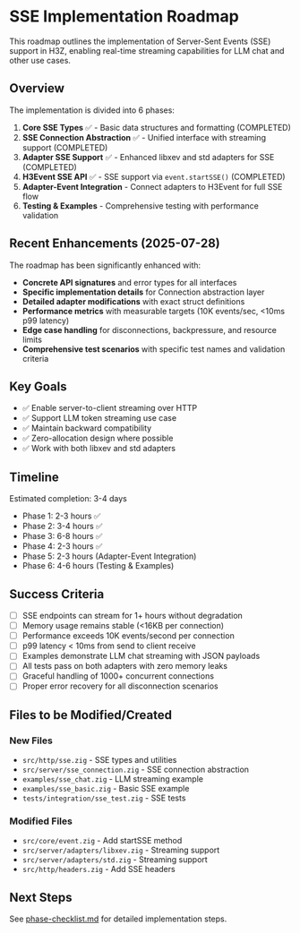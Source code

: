 # SSE Implementation Roadmap

This roadmap outlines the implementation of Server-Sent Events (SSE) support in H3Z, enabling real-time streaming capabilities for LLM chat and other use cases.

## Overview

The implementation is divided into 6 phases:
1. **Core SSE Types** ✅ - Basic data structures and formatting (COMPLETED)
2. **SSE Connection Abstraction** ✅ - Unified interface with streaming support (COMPLETED)
3. **Adapter SSE Support** ✅ - Enhanced libxev and std adapters for SSE (COMPLETED)
4. **H3Event SSE API** ✅ - SSE support via `event.startSSE()` (COMPLETED)
5. **Adapter-Event Integration** - Connect adapters to H3Event for full SSE flow
6. **Testing & Examples** - Comprehensive testing with performance validation

## Recent Enhancements (2025-07-28)

The roadmap has been significantly enhanced with:
- **Concrete API signatures** and error types for all interfaces
- **Specific implementation details** for Connection abstraction layer
- **Detailed adapter modifications** with exact struct definitions
- **Performance metrics** with measurable targets (10K events/sec, <10ms p99 latency)
- **Edge case handling** for disconnections, backpressure, and resource limits
- **Comprehensive test scenarios** with specific test names and validation criteria

## Key Goals

- ✅ Enable server-to-client streaming over HTTP
- ✅ Support LLM token streaming use case
- ✅ Maintain backward compatibility
- ✅ Zero-allocation design where possible
- ✅ Work with both libxev and std adapters

## Timeline

Estimated completion: 3-4 days
- Phase 1: 2-3 hours ✅
- Phase 2: 3-4 hours ✅
- Phase 3: 6-8 hours ✅
- Phase 4: 2-3 hours ✅
- Phase 5: 2-3 hours (Adapter-Event Integration)
- Phase 6: 4-6 hours (Testing & Examples)

## Success Criteria

- [ ] SSE endpoints can stream for 1+ hours without degradation
- [ ] Memory usage remains stable (<16KB per connection)
- [ ] Performance exceeds 10K events/second per connection
- [ ] p99 latency < 10ms from send to client receive
- [ ] Examples demonstrate LLM chat streaming with JSON payloads
- [ ] All tests pass on both adapters with zero memory leaks
- [ ] Graceful handling of 1000+ concurrent connections
- [ ] Proper error recovery for all disconnection scenarios

## Files to be Modified/Created

### New Files
- `src/http/sse.zig` - SSE types and utilities
- `src/server/sse_connection.zig` - SSE connection abstraction
- `examples/sse_chat.zig` - LLM streaming example
- `examples/sse_basic.zig` - Basic SSE example
- `tests/integration/sse_test.zig` - SSE tests

### Modified Files
- `src/core/event.zig` - Add startSSE method
- `src/server/adapters/libxev.zig` - Streaming support
- `src/server/adapters/std.zig` - Streaming support
- `src/http/headers.zig` - Add SSE headers

## Next Steps

See [phase-checklist.md](./phase-checklist.md) for detailed implementation steps.